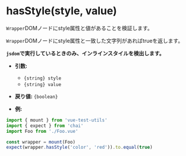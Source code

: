 # hasStyle(style, value)

`Wrapper`DOMノードにstyle属性と値があることを検証します。

`Wrapper`DOMノードにstyle属性と一致した文字列があればtrueを返します。

**`jsdom`で実行しているときのみ、インラインスタイルを検出します。**

- **引数:**
  - `{string} style`
  - `{string} value`

- **戻り値:** `{boolean}`

- **例:**

```js
import { mount } from 'vue-test-utils'
import { expect } from 'chai'
import Foo from './Foo.vue'

const wrapper = mount(Foo)
expect(wrapper.hasStyle('color', 'red')).to.equal(true)
```